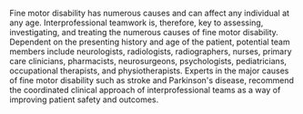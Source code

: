 Fine motor disability has numerous causes and can affect any individual at any age. Interprofessional teamwork is, therefore, key to assessing, investigating, and treating the numerous causes of fine motor disability. Dependent on the presenting history and age of the patient, potential team members include neurologists, radiologists, radiographers, nurses, primary care clinicians, pharmacists, neurosurgeons, psychologists, pediatricians, occupational therapists, and physiotherapists. Experts in the major causes of fine motor disability such as stroke and Parkinson's disease, recommend the coordinated clinical approach of interprofessional teams as a way of improving patient safety and outcomes.